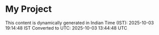 # My Project

This content is dynamically generated in Indian Time (IST): 2025-10-03 19:14:48 IST
Converted to UTC: 2025-10-03 13:44:48 UTC
